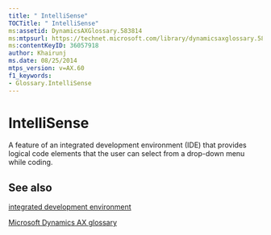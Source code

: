 ```yaml
---
title: " IntelliSense"
TOCTitle: " IntelliSense"
ms:assetid: DynamicsAXGlossary.583814
ms:mtpsurl: https://technet.microsoft.com/library/dynamicsaxglossary.583814(v=AX.60)
ms:contentKeyID: 36057918
author: Khairunj
ms.date: 08/25/2014
mtps_version: v=AX.60
f1_keywords:
- Glossary.IntelliSense
---
```


# IntelliSense

A feature of an integrated development environment (IDE) that provides logical code elements that the user can select from a drop-down menu while coding.

## See also

[integrated development environment](integrated-development-environment.md)

[Microsoft Dynamics AX glossary](glossary/microsoft-dynamics-ax-glossary.md)

  


